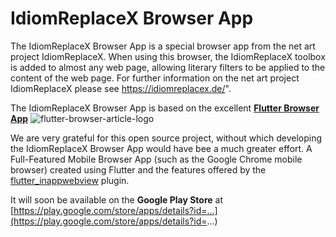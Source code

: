 # IdiomReplaceX Browser App

The IdiomReplaceX Browser App is a special browser app from the net art project IdiomReplaceX. 
When using this browser, the IdiomReplaceX toolbox is added to almost any web page, allowing 
literary filters to be applied to the content of the web page.
For further information on the net art project IdiomReplaceX please see https://idiomreplacex.de/".

The IdiomReplaceX Browser App is based on the excellent **[Flutter Browser App](https://github.com/pichillilorenzo/flutter_browser_app)**
 ![flutter-browser-article-logo](https://user-images.githubusercontent.com/5956938/86740154-b7a48180-c036-11ea-85c1-cbd662f65f84.png)

We are very grateful for this open source project, without which developing the IdiomReplaceX Browser App 
would have bee a much greater effort. A Full-Featured Mobile Browser App (such as the Google Chrome mobile browser) created using Flutter and the features offered by the [flutter_inappwebview](https://github.com/pichillilorenzo/flutter_inappwebview) plugin.

It will soon be available on the **Google Play Store** at [https://play.google.com/store/apps/details?id=...](https://play.google.com/store/apps/details?id=...)